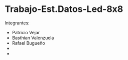 # Trabajo-Est.Datos-Led-8x8

Integrantes:
  - Patricio Vejar
  - Basthian Valenzuela
  - Rafael Bugueño
  - 
  -  
